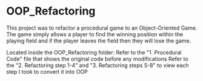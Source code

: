 # OOP_Refactoring
This project was to refactor a procedural game to an Object-Oriented Game. The game simply allows a player to find the winning position within the playing field and if the player leaves the field then they will lose the game.

Located inside the OOP_Refactoring folder:
Refer to the "1. Procedural Code" file that shows the original code before any modifications
Refer to the "2. Refactoring step 1-4" and "3. Refactoring steps 5-8" to view each step I took to convert it into OOP
